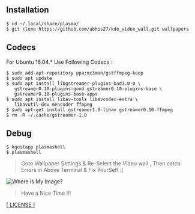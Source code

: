 Installation
-
```
$ cd ~/.local/share/plasma/
$ git clone https://github.com/abhis27/kde_video_wall.git wallpapers
```

Codecs
-

For Ubuntu 16.04.* Use Following Codecs :  
```
$ sudo add-apt-repository ppa:mc3man/gstffmpeg-keep
$ sudo apt update
$ sudo apt install libgstreamer-plugins-bad1.0-0 \
   gstreamer0.10-plugins-good gstreamer0.10-plugins-base \
   gstreamer0.10-plugins-base-apps
$ sudo apt install libav-tools libavcodec-extra \
   libavutil-dev mencoder ffmpeg
$ sudo apt-get install gstreamer1.0-libav gstreamer0.10-ffmpeg
$ rm -R ~/.cache/gstreamer-1.0
```

Debug
-
```
$ kquitapp plasmashell
$ plasmashell
```
> Goto Wallpaper Settings & Re-Select the Video wall , Then catch Errors in Above Terminal & Fix YourSelf  :(

![Where is My Image?](http://orig14.deviantart.net/4454/f/2017/089/1/9/screenshot_by_abhis27-db40q6e.jpg)
> Have a Nice Time !!!

[[ LICENSE ]](http://www.wtfpl.net/txt/copying/)
